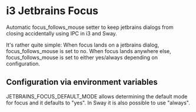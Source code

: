 # i3 Jetbrains Focus

Automatic focus_follows_mouse setter to keep jetbrains dialogs from closing accidentally using IPC in i3 and Sway.

It's rather quite simple: When focus lands on a jetbrains dialog, focus_follows_mouse is set to no. When focus lands
anywhere else, focus_follows_mouse is set to either yes/always depending on configuration.

## Configuration via environment variables

JETBRAINS_FOCUS_DEFAULT_MODE allows determining the default mode for focus and it defaults to "yes". In Sway it is
also possible to use "always".


